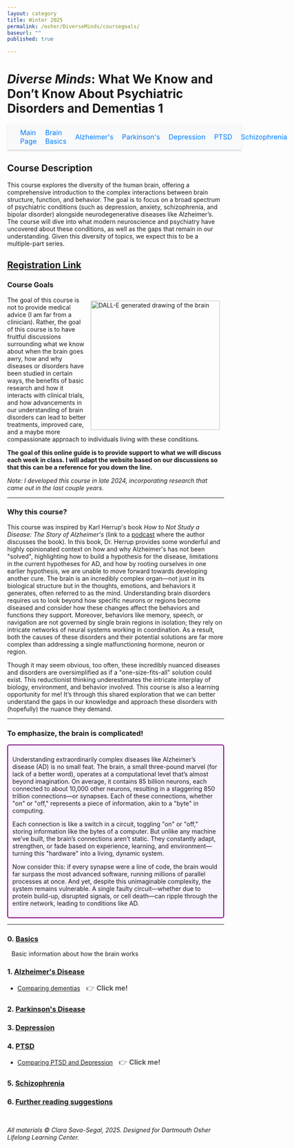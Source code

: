 ```yaml
---
layout: category
title: Winter 2025
permalink: /osher/DiverseMinds/coursegoals/
baseurl: ""
published: true

---
```

# *Diverse Minds*: What We Know and Don’t Know About Psychiatric Disorders and Dementias 1
<style>
  <style>
  a img:hover {
    filter: brightness(0.4);
  }
  /* Style for the arrow and "Click me" text */
  .arrow {
    position: relative;
    display: inline-block;
    margin-right: 10px;
    color: rgb(173, 30, 166);
    font-weight: bold;
  }

  .arrow::before {
    content: '→';  /* Unicode arrow */
    font-size: 24px;
    color: rgb(173, 30, 166);
    position: absolute;
    right: -35px; /* Adjust as necessary */
    top: -5px;  /* Adjust to align with the text */
  }

  /* Optional: style for hover effect on the arrow */
  .arrow:hover {
    color: rgb(100, 20, 100);
  }
.floating-nav {
  position: relative; /* No longer fixed */
  top: 0;
  left: 0;
  width: 100%; /* Full width of the page */
  background-color: #f8f9fa; /* Background color */
  border-bottom: 1px solid #ccc; /* Border at the bottom */
  padding: 10px 20px; /* Padding inside the bar */
  box-shadow: 0 2px 4px rgba(0, 0, 0, 0.1); /* Optional shadow */
  z-index: 1000;
  display: flex; /* Makes it horizontal */
  justify-content: space-around; /* Distribute links evenly */
  align-items: center; /* Center align the text vertically */
}

.floating-nav a {
  text-decoration: none;
  color: #007bff; /* Link color */
  font-size: 1rem;
  padding: 0 10px; /* Space around each link */
}

.floating-nav a:hover {
  color: #0056b3; /* Hover color */
  text-decoration: underline;
}
</style>
<div class="floating-nav">
  <a href="/osher/DiverseMinds/coursegoals/">Main Page</a>
  <a href="/osher/DiverseMinds/brainbasics/">Brain Basics</a>
  <a href="/osher/DiverseMinds/alzheimers/">Alzheimer's</a>
  <a href="/osher/DiverseMinds/parkinsons/">Parkinson's</a>
  <a href="/osher/DiverseMinds/depression/">Depression</a>
  <a href="/osher/DiverseMinds/ptsd/">PTSD</a>
  <a href="/osher/DiverseMinds/schizophrenia/">Schizophrenia</a>
</div>


## Course Description
This course explores the diversity of the human brain, offering a comprehensive introduction to the complex interactions between brain structure, function, and behavior. The goal is to focus on a broad spectrum of psychiatric conditions (such as depression, anxiety, schizophrenia, and bipolar disorder) alongside neurodegenerative diseases like Alzheimer’s. The course will dive into what modern neuroscience and psychiatry have uncovered about these conditions, as well as the gaps that remain in our understanding. Given this diversity of topics, we expect this to be a multiple-part series. 

## [Registration Link](https://reg130.imperisoft.com/Dartmouth/ProgramDetail/313137363238/Registration.aspx)
<!-- ## Acknowledgments  
_All of this material was designed by Clara Sava-Segal. This course was created for the Dartmouth Osher Lifelong Learning Center. I welcome any feedback and kindly ask that if you use any part of this material, please provide appropriate credit._   -->


### Course Goals

<div style="float: right; margin: 10px;">
  <img src="{{ '/assets/images/DALLE_2024-image_line_brain.jpg' | relative_url }}" alt="DALL-E generated drawing of the brain" width="300">
</div>
The goal of this course is not to provide medical advice (I am far from a clinician). Rather, the goal of this course is to have fruitful discussions surrounding what we know about when the brain goes awry, how and why diseases or disorders have been studied in certain ways, the benefits of basic research and how it interacts with clinical trials, and how advancements in our understanding of brain disorders can lead to better treatments, improved care, and a maybe more compassionate approach to individuals living with these conditions.

**The goal of this online guide is to provide support to what we will discuss each week in class. I will adapt the website based on our discussions so that this can be a reference for you down the line.**

*Note: I developed this course in late 2024, incorporating research that came out in the last couple years.*

---
### Why this course?
This course was inspired by Karl Herrup's book *How to Not Study a Disease: The Story of Alzheimer's* (link to a [podcast](https://news.uchicago.edu/where-has-alzheimers-research-gone-wrong) where the author discusses the book). In this book, Dr. Herrup provides some wonderful and highly opinionated context on how and why Alzheimer's has not been "solved", highlighting how to build a hypothesis for the disease, limitations in the current hypotheses for AD, and how by rooting ourselves in one earlier hypothesis, we are unable to move forward towards developing another cure. The brain is an incredibly complex organ—not just in its biological structure but in the thoughts, emotions, and behaviors it generates, often referred to as the mind. Understanding brain disorders requires us to look beyond how specific neurons or regions become diseased and consider how these changes affect the behaviors and functions they support. Moreover, behaviors like memory, speech, or navigation are not governed by single brain regions in isolation; they rely on intricate networks of neural systems working in coordination. As a result, both the causes of these disorders and their potential solutions are far more complex than addressing a single malfunctioning hormone, neuron or region.

Though it may seem obvious, too often, these incredibly nuanced diseases and disorders are oversimplified as if a "one-size-fits-all" solution could exist. This reductionist thinking underestimates the intricate interplay of biology, environment, and behavior involved. This course is also a learning opportunity for me! It’s through this shared exploration that we can better understand the gaps in our knowledge and approach these disorders with (hopefully) the nuance they demand.

---
### To emphasize, the brain is complicated!
<div style="border: 2px solid purple; padding: 10px; background-color: #f9f4ff; border-radius: 5px; margin: 10px 0;">


Understanding extraordinarily complex diseases like Alzheimer’s disease (AD) is no small feat. The brain, a small three-pound marvel (for lack of a better word), operates at a computational level that’s almost beyond imagination. On average, it contains 85 billion neurons, each connected to about 10,000 other neurons, resulting in a staggering 850 trillion connections—or synapses. Each of these connections, whether "on" or "off," represents a piece of information, akin to a "byte" in computing.

Each connection is like a switch in a circuit, toggling "on" or "off," storing information like the bytes of a computer. But unlike any machine we’ve built, the brain’s connections aren’t static. They constantly adapt, strengthen, or fade based on experience, learning, and environment—turning this "hardware" into a living, dynamic system.

Now consider this: if every synapse were a line of code, the brain would far surpass the most advanced software, running millions of parallel processes at once. And yet, despite this unimaginable complexity, the system remains vulnerable. A single faulty circuit—whether due to protein build-up, disrupted signals, or cell death—can ripple through the entire network, leading to conditions like AD.
</div>


---
### 0. [Basics](/osher/DiverseMinds/brainbasics/)  
<div style="display: flex; align-items: center; margin-bottom: 10px;">
  <span style="font-size: 1.5rem; margin-right: 10px;"></span>
  <a href="/osher/DiverseMinds/alzheimers/" style="text-decoration: none;">Basic information about how the brain works</a>
</div>

### 1. [Alzheimer's Disease](/osher/DiverseMinds/alzheimers/)  
- [Comparing dementias](/osher/DiverseMinds/dementias/)
  <span style="margin-left: 10px; font-size: 1rem; color: #555;">👉 <strong>Click me!</strong></span>

### 2. [Parkinson's Disease](/osher/DiverseMinds/parkinsons/)  

### 3. [Depression](/osher/DiverseMinds/depression/)  

### 4. [PTSD](/osher/DiverseMinds/ptsd/)  
- [Comparing PTSD and Depression](/osher/DiverseMinds/compareMDDPTSD/)
  <span style="margin-left: 10px; font-size: 1rem; color: #555;">👉 <strong>Click me!</strong></span>

### 5. [Schizophrenia](/osher/DiverseMinds/schizophrenia/)  

### 6. [Further reading suggestions](/osher/DiverseMinds/books/)  


<br>

_All materials © Clara Sava-Segal, 2025. Designed for Dartmouth Osher Lifelong Learning Center._  

